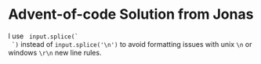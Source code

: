 # Advent-of-code Solution from Jonas

I use <code>
input.splice(\`<br />
\`)</code>
instead of
<code>input.splice('\n')</code>
to avoid formatting issues with unix `\n` or windows `\r\n` new line rules.
